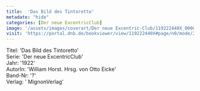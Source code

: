 ```yaml
---
title:  'Das Bild des Tintoretto'
metadate: "hide"
categories: [Der neue ExcentricClub]
image: '/assets/images/coverart/Der neue Excentric-Club/119222440X_00000010.jpg'
visit: 'https://portal.dnb.de/bookviewer/view/119222440X#page/n0/mode/2up'
---
```

Titel: 'Das Bild des Tintoretto' <br>
Serie: 'Der neue ExcentricClub' <br>
Jahr: '1922' <br>
AutorIn: 'William Horst. Hrsg. von Otto Eicke' <br>
Band-Nr: '?' <br>
Verlag: ' MignonVerlag'